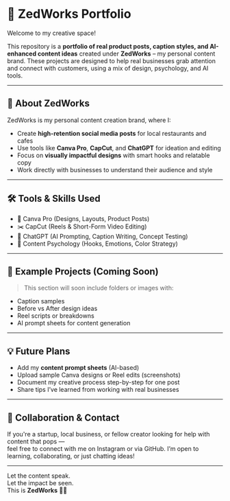 # 🌟 ZedWorks Portfolio

Welcome to my creative space!

This repository is a **portfolio of real product posts, caption styles, and AI-enhanced content ideas** created under **ZedWorks** – my personal content brand. These projects are designed to help real businesses grab attention and connect with customers, using a mix of design, psychology, and AI tools.

---

## 🧠 About ZedWorks

ZedWorks is my personal content creation brand, where I:
- Create **high-retention social media posts** for local restaurants and cafes  
- Use tools like **Canva Pro**, **CapCut**, and **ChatGPT** for ideation and editing  
- Focus on **visually impactful designs** with smart hooks and relatable copy  
- Work directly with businesses to understand their audience and style  

---

## 🛠 Tools & Skills Used

- 🎨 Canva Pro (Designs, Layouts, Product Posts)
- ✂️ CapCut (Reels & Short-Form Video Editing)
- 🤖 ChatGPT (AI Prompting, Caption Writing, Concept Testing)
- 🧠 Content Psychology (Hooks, Emotions, Color Strategy)

---

## 📁 Example Projects (Coming Soon)

> This section will soon include folders or images with:
- Caption samples
- Before vs After design ideas
- Reel scripts or breakdowns
- AI prompt sheets for content generation

---

## 💡 Future Plans

- Add my **content prompt sheets** (AI-based)
- Upload sample Canva designs or Reel edits (screenshots)
- Document my creative process step-by-step for one post
- Share tips I’ve learned from working with real businesses

---

## 🤝 Collaboration & Contact

If you're a startup, local business, or fellow creator looking for help with content that pops —  
feel free to connect with me on Instagram or via GitHub. I’m open to learning, collaborating, or just chatting ideas!

---

Let the content speak.  
Let the impact be seen.  
This is **ZedWorks** 💼✨

